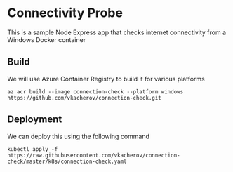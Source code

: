 # Connectivity Probe
This is a sample Node Express app that checks internet connectivity from a Windows Docker container

## Build
We will use Azure Container Registry to build it for various platforms

```
az acr build --image connection-check --platform windows https://github.com/vkacherov/connection-check.git
```

## Deployment
We can deploy this using the following command

```
kubectl apply -f https://raw.githubusercontent.com/vkacherov/connection-check/master/k8s/connection-check.yaml
```
